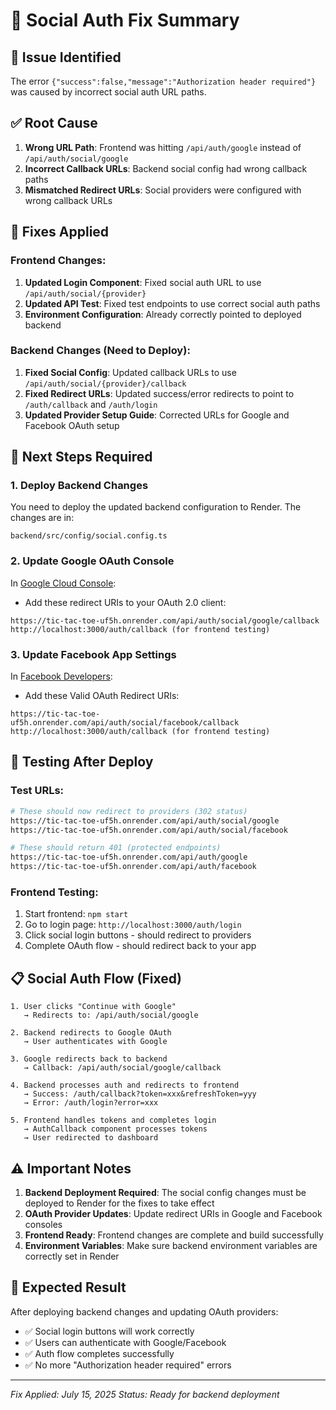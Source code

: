 # 🔧 Social Auth Fix Summary

## 🐛 **Issue Identified**
The error `{"success":false,"message":"Authorization header required"}` was caused by incorrect social auth URL paths.

## ✅ **Root Cause**
1. **Wrong URL Path**: Frontend was hitting `/api/auth/google` instead of `/api/auth/social/google`
2. **Incorrect Callback URLs**: Backend social config had wrong callback paths
3. **Mismatched Redirect URLs**: Social providers were configured with wrong callback URLs

## 🔧 **Fixes Applied**

### Frontend Changes:
1. **Updated Login Component**: Fixed social auth URL to use `/api/auth/social/{provider}`
2. **Updated API Test**: Fixed test endpoints to use correct social auth paths
3. **Environment Configuration**: Already correctly pointed to deployed backend

### Backend Changes (Need to Deploy):
1. **Fixed Social Config**: Updated callback URLs to use `/api/auth/social/{provider}/callback`
2. **Fixed Redirect URLs**: Updated success/error redirects to point to `/auth/callback` and `/auth/login`
3. **Updated Provider Setup Guide**: Corrected URLs for Google and Facebook OAuth setup

## 🚀 **Next Steps Required**

### 1. Deploy Backend Changes
You need to deploy the updated backend configuration to Render. The changes are in:
```
backend/src/config/social.config.ts
```

### 2. Update Google OAuth Console
In [Google Cloud Console](https://console.developers.google.com/):
- Add these redirect URIs to your OAuth 2.0 client:
```
https://tic-tac-toe-uf5h.onrender.com/api/auth/social/google/callback
http://localhost:3000/auth/callback (for frontend testing)
```

### 3. Update Facebook App Settings
In [Facebook Developers](https://developers.facebook.com/):
- Add these Valid OAuth Redirect URIs:
```
https://tic-tac-toe-uf5h.onrender.com/api/auth/social/facebook/callback
http://localhost:3000/auth/callback (for frontend testing)
```

## 🧪 **Testing After Deploy**

### Test URLs:
```bash
# These should now redirect to providers (302 status)
https://tic-tac-toe-uf5h.onrender.com/api/auth/social/google
https://tic-tac-toe-uf5h.onrender.com/api/auth/social/facebook

# These should return 401 (protected endpoints)
https://tic-tac-toe-uf5h.onrender.com/api/auth/google
https://tic-tac-toe-uf5h.onrender.com/api/auth/facebook
```

### Frontend Testing:
1. Start frontend: `npm start`
2. Go to login page: `http://localhost:3000/auth/login`
3. Click social login buttons - should redirect to providers
4. Complete OAuth flow - should redirect back to your app

## 📋 **Social Auth Flow (Fixed)**

```
1. User clicks "Continue with Google" 
   → Redirects to: /api/auth/social/google

2. Backend redirects to Google OAuth
   → User authenticates with Google

3. Google redirects back to backend
   → Callback: /api/auth/social/google/callback

4. Backend processes auth and redirects to frontend
   → Success: /auth/callback?token=xxx&refreshToken=yyy
   → Error: /auth/login?error=xxx

5. Frontend handles tokens and completes login
   → AuthCallback component processes tokens
   → User redirected to dashboard
```

## ⚠️ **Important Notes**

1. **Backend Deployment Required**: The social config changes must be deployed to Render for the fixes to take effect
2. **OAuth Provider Updates**: Update redirect URIs in Google and Facebook consoles
3. **Frontend Ready**: Frontend changes are complete and build successfully
4. **Environment Variables**: Make sure backend environment variables are correctly set in Render

## 🎯 **Expected Result**
After deploying backend changes and updating OAuth providers:
- ✅ Social login buttons will work correctly
- ✅ Users can authenticate with Google/Facebook
- ✅ Auth flow completes successfully
- ✅ No more "Authorization header required" errors

---

*Fix Applied: July 15, 2025*
*Status: Ready for backend deployment*
